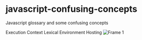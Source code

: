 # javascript-confusing-concepts
Javascript glossary and some confusing concepts

Execution Context Lexical Environment Hosting
![Frame 1](https://user-images.githubusercontent.com/88984994/172369727-5d4a1feb-52a2-46ed-ae0e-57600eff4df9.png)

